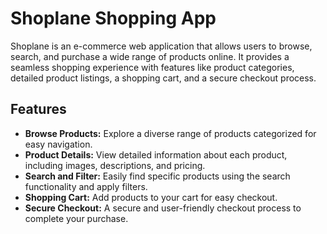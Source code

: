 # Shoplane Shopping App

Shoplane is an e-commerce web application that allows users to browse, search, and purchase a wide range of products online. It provides a seamless shopping experience with features like product categories, detailed product listings, a shopping cart, and a secure checkout process.

## Features

- **Browse Products:** Explore a diverse range of products categorized for easy navigation.
- **Product Details:** View detailed information about each product, including images, descriptions, and pricing.
- **Search and Filter:** Easily find specific products using the search functionality and apply filters.
- **Shopping Cart:** Add products to your cart for easy checkout.
- **Secure Checkout:** A secure and user-friendly checkout process to complete your purchase.
